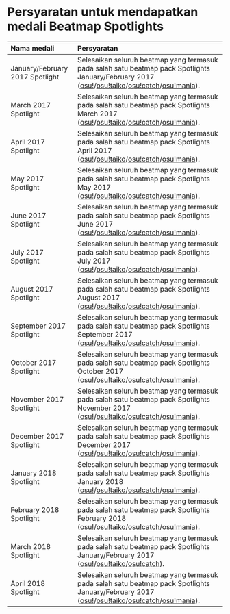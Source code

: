 # Persyaratan untuk mendapatkan medali Beatmap Spotlights

| Nama medali | Persyaratan |
| :-- | :-- |
| January/February 2017 Spotlight | Selesaikan seluruh beatmap yang termasuk pada salah satu beatmap pack Spotlights January/February 2017 ([osu!](https://osu.ppy.sh/beatmaps/packs/1186)/[osu!taiko](https://osu.ppy.sh/beatmaps/packs/1187)/[osu!catch](https://osu.ppy.sh/beatmaps/packs/1188)/[osu!mania](https://osu.ppy.sh/beatmaps/packs/1189)). |
| March 2017 Spotlight | Selesaikan seluruh beatmap yang termasuk pada salah satu beatmap pack Spotlights March 2017 ([osu!](https://osu.ppy.sh/beatmaps/packs/1201)/[osu!taiko](https://osu.ppy.sh/beatmaps/packs/1202)/[osu!catch](https://osu.ppy.sh/beatmaps/packs/1203)/[osu!mania](https://osu.ppy.sh/beatmaps/packs/1204)). |
| April 2017 Spotlight | Selesaikan seluruh beatmap yang termasuk pada salah satu beatmap pack Spotlights April 2017 ([osu!](https://osu.ppy.sh/beatmaps/packs/1219)/[osu!taiko](https://osu.ppy.sh/beatmaps/packs/1220)/[osu!catch](https://osu.ppy.sh/beatmaps/packs/1221)/[osu!mania](https://osu.ppy.sh/beatmaps/packs/1222)). |
| May 2017 Spotlight | Selesaikan seluruh beatmap yang termasuk pada salah satu beatmap pack Spotlights May 2017 ([osu!](https://osu.ppy.sh/beatmaps/packs/1228)/[osu!taiko](https://osu.ppy.sh/beatmaps/packs/1229)/[osu!catch](https://osu.ppy.sh/beatmaps/packs/1230)/[osu!mania](https://osu.ppy.sh/beatmaps/packs/1232)). |
| June 2017 Spotlight | Selesaikan seluruh beatmap yang termasuk pada salah satu beatmap pack Spotlights June 2017 ([osu!](https://osu.ppy.sh/beatmaps/packs/1244)/[osu!taiko](https://osu.ppy.sh/beatmaps/packs/1245)/[osu!catch](https://osu.ppy.sh/beatmaps/packs/1246)/[osu!mania](https://osu.ppy.sh/beatmaps/packs/1247)). |
| July 2017 Spotlight | Selesaikan seluruh beatmap yang termasuk pada salah satu beatmap pack Spotlights July 2017 ([osu!](https://osu.ppy.sh/beatmaps/packs/1253)/[osu!taiko](https://osu.ppy.sh/beatmaps/packs/1254)/[osu!catch](https://osu.ppy.sh/beatmaps/packs/1255)/[osu!mania](https://osu.ppy.sh/beatmaps/packs/1256)). |
| August 2017 Spotlight | Selesaikan seluruh beatmap yang termasuk pada salah satu beatmap pack Spotlights August 2017 ([osu!](https://osu.ppy.sh/beatmaps/packs/1264)/[osu!taiko](https://osu.ppy.sh/beatmaps/packs/1265)/[osu!catch](https://osu.ppy.sh/beatmaps/packs/1267)/[osu!mania](https://osu.ppy.sh/beatmaps/packs/1268)). |
| September 2017 Spotlight | Selesaikan seluruh beatmap yang termasuk pada salah satu beatmap pack Spotlights September 2017 ([osu!](https://osu.ppy.sh/beatmaps/packs/1280)/[osu!taiko](https://osu.ppy.sh/beatmaps/packs/1281)/[osu!catch](https://osu.ppy.sh/beatmaps/packs/1282)/[osu!mania](https://osu.ppy.sh/beatmaps/packs/1283)). |
| October 2017 Spotlight | Selesaikan seluruh beatmap yang termasuk pada salah satu beatmap pack Spotlights October 2017 ([osu!](https://osu.ppy.sh/beatmaps/packs/1292)/[osu!taiko](https://osu.ppy.sh/beatmaps/packs/1293)/[osu!catch](https://osu.ppy.sh/beatmaps/packs/1294)/[osu!mania](https://osu.ppy.sh/beatmaps/packs/1295)). |
| November 2017 Spotlight | Selesaikan seluruh beatmap yang termasuk pada salah satu beatmap pack Spotlights November 2017 ([osu!](https://osu.ppy.sh/beatmaps/packs/1302)/[osu!taiko](https://osu.ppy.sh/beatmaps/packs/1303)/[osu!catch](https://osu.ppy.sh/beatmaps/packs/1304)/[osu!mania](https://osu.ppy.sh/beatmaps/packs/1305)). |
| December 2017 Spotlight | Selesaikan seluruh beatmap yang termasuk pada salah satu beatmap pack Spotlights December 2017 ([osu!](https://osu.ppy.sh/beatmaps/packs/1331)/[osu!taiko](https://osu.ppy.sh/beatmaps/packs/1332)/[osu!catch](https://osu.ppy.sh/beatmaps/packs/1333)/[osu!mania](https://osu.ppy.sh/beatmaps/packs/1334)). |
| January 2018 Spotlight | Selesaikan seluruh beatmap yang termasuk pada salah satu beatmap pack Spotlights January 2018 ([osu!](https://osu.ppy.sh/beatmaps/packs/1354)/[osu!taiko](https://osu.ppy.sh/beatmaps/packs/1355)/[osu!catch](https://osu.ppy.sh/beatmaps/packs/1356)/[osu!mania](https://osu.ppy.sh/beatmaps/packs/1357)). |
| February 2018 Spotlight | Selesaikan seluruh beatmap yang termasuk pada salah satu beatmap pack Spotlights February 2018 ([osu!](https://osu.ppy.sh/beatmaps/packs/1379)/[osu!taiko](https://osu.ppy.sh/beatmaps/packs/1380)/[osu!catch](https://osu.ppy.sh/beatmaps/packs/1381)/[osu!mania](https://osu.ppy.sh/beatmaps/packs/1382)). |
| March 2018 Spotlight | Selesaikan seluruh beatmap yang termasuk pada salah satu beatmap pack Spotlights January/February 2017 ([osu!](https://osu.ppy.sh/beatmaps/packs/1405)/[osu!taiko](https://osu.ppy.sh/beatmaps/packs/1407)/[osu!catch](https://osu.ppy.sh/beatmaps/packs/1408)). |
| April 2018 Spotlight | Selesaikan seluruh beatmap yang termasuk pada salah satu beatmap pack Spotlights January/February 2017 ([osu!](https://osu.ppy.sh/beatmaps/packs/1430)/[osu!taiko](https://osu.ppy.sh/beatmaps/packs/1431)/[osu!catch](https://osu.ppy.sh/beatmaps/packs/1432)/[osu!mania](https://osu.ppy.sh/beatmaps/packs/1433)). |
